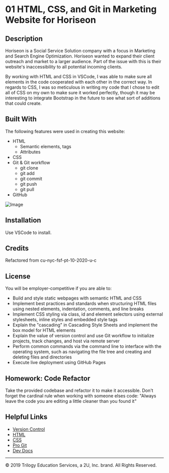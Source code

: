 # 01 HTML, CSS, and Git in Marketing Website for Horiseon

## Description

Horiseon is a Social Service Solution company with a focus in Marketing and Search Engine Optimization. Horiseon wanted to expand their client outreach and market to a larger audience. Part of the issue with this is their website's inaccessibility to all potential incoming clients. 

By working with HTML and CSS in VSCode, I was able to make sure all elements in the code cooperated with each other in the correct way. In regards to CSS, I was so meticulous in writing my code that I chose to edit all of CSS on my own to make sure it worked perfectly, though it may be interesting to integrate Bootstrap in the future to see what sort of additions that could create.

<!-- [Link](linktodeployedwebsitewhenIdothat) -->

## Built With

The following features were used in creating this website:
* HTML
  * Semantic elements, tags
  * Attributes
* CSS
* Git & Git workflow
  * git clone
  * git add
  * git commit
  * git push
  * git pull
* GitHub

![Image](./assets/images/HMBrowserImage.jpg)

## Installation

Use VSCode to install.

## Credits

Refactored from cu-nyc-fsf-pt-10-2020-u-c

## License

You will be employer-competitive if you are able to:

* Build and style static webpages with semantic HTML and CSS
* Implement best practices and standards when structuring HTML files using nested elements, indentation, comments, and line breaks
* Implement CSS styling via class, id and element selectors using external stylesheets, inline styles and embedded style tags
* Explain the "cascading" in Cascading Style Sheets and implement the box model for HTML elements
* Explain the value of version control and use Git workflow to initialize projects, track changes, and host via remote server
* Perform common commands via the command line to interface with the operating system, such as navigating the file tree and creating and deleting files and directories
* Execute live deployment using GitHub Pages

## Homework: Code Refactor

Take the provided codebase and refactor it to make it accessible. Don't forget the cardinal rule when working with someone elses code:
"Always leave the code you are editing a little cleaner than you found it"

## Helpful Links

* [Version Control](https://en.wikipedia.org/wiki/Version_control)
* [HTML](https://developer.mozilla.org/en-US/docs/Web/HTML)
* [CSS](https://developer.mozilla.org/en-US/docs/Web/CSS)
* [Pro Git](https://git-scm.com/book/en/v2)
* [Dev Docs](https://devdocs.io/)


- - -
© 2019 Trilogy Education Services, a 2U, Inc. brand. All Rights Reserved.
